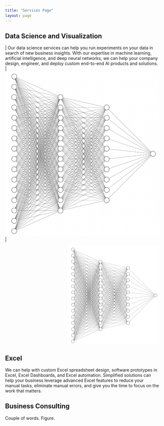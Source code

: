 ```yaml
---
title: "Services Page"
layout: page
---
```


## Data Science and Visualization
    
| Our data science services can help you run experiments on your data in search of new business insights. With our expertise in machine learning, artificial intelligence, and deep neural networks, we can help your company design, engineer, and deploy custom end-to-end AI products and solutions. | ![neural_net](/assets/images/neural_net_schematic.png) |


<div style="text-align: right;"><img src="assets/images/neural_net_schematic.png" width="300" alt="neural_net.png" /></div>

## Excel

We can help with custom Excel spreadsheet design, software prototypes in Excel, Excel Dashboards, and Excel automation. Simplified solutions can help your business leverage advanced Excel features to reduce your manual tasks, eliminate manual errors, and give you the time to focus on the work that matters. 

## Business Consulting

Couple of words. Figure.
